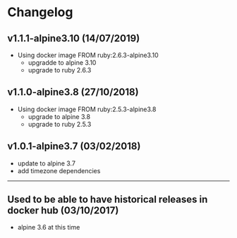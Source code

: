 # Changelog

## v1.1.1-alpine3.10 (14/07/2019)

- Using docker image FROM ruby:2.6.3-alpine3.10
  - upgradde to alpine 3.10
  - upgrade to ruby 2.6.3

## v1.1.0-alpine3.8 (27/10/2018)

- Using docker image FROM ruby:2.5.3-alpine3.8
  - upgrade to alpine 3.8
  - upgrade to ruby 2.5.3

## v1.0.1-alpine3.7 (03/02/2018)

- update to alpine 3.7
- add timezone dependencies

---

## Used to be able to have historical releases in docker hub (03/10/2017)

- alpine 3.6 at this time
